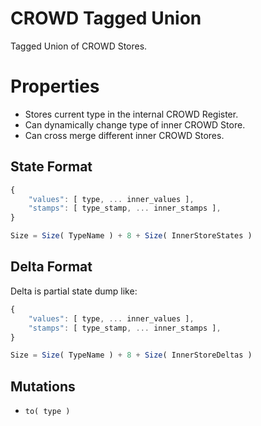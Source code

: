 # CROWD Tagged Union

Tagged Union of CROWD Stores.

# Properties

- Stores current type in the internal CROWD Register.
- Can dynamically change type of inner CROWD Store.
- Can cross merge different inner CROWD Stores.

## State Format

```javascript
{
	"values": [ type, ... inner_values ],
	"stamps": [ type_stamp, ... inner_stamps ],
}

Size = Size( TypeName ) + 8 + Size( InnerStoreStates )
```

## Delta Format

Delta is partial state dump like:

```javascript
{
	"values": [ type, ... inner_values ],
	"stamps": [ type_stamp, ... inner_stamps ],
}

Size = Size( TypeName ) + 8 + Size( InnerStoreDeltas )
```

## Mutations

- `to( type )`
